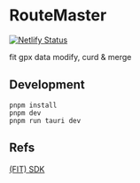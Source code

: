 # RouteMaster
[![Netlify Status](https://api.netlify.com/api/v1/badges/0d303a1f-a283-4fd4-88c9-2842a143990d/deploy-status)](https://app.netlify.com/sites/route-master/deploys)

fit gpx data modify, curd &amp; merge


## Development
```
pnpm install
pnpm dev
pnpm run tauri dev
```

## Refs
[(FIT) SDK](https://github.com/garmin/fit-javascript-sdk)

